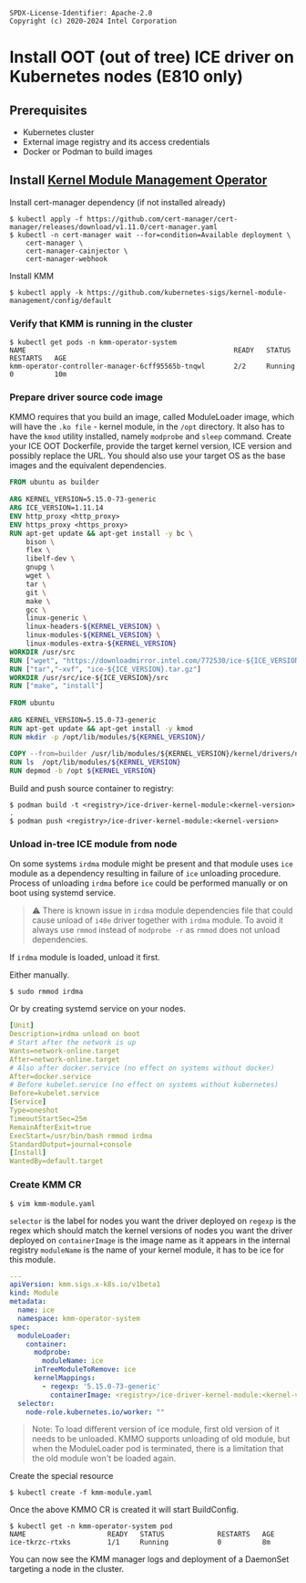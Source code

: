 ```text
SPDX-License-Identifier: Apache-2.0
Copyright (c) 2020-2024 Intel Corporation
```

# Install OOT (out of tree) ICE driver on Kubernetes nodes (E810 only)

## Prerequisites

* Kubernetes cluster
* External image registry and its access credentials
* Docker or Podman to build images

## Install [Kernel Module Management Operator](https://kmm.sigs.k8s.io/documentation/install/)

Install cert-manager dependency (if not installed already)

```shell
$ kubectl apply -f https://github.com/cert-manager/cert-manager/releases/download/v1.11.0/cert-manager.yaml
$ kubectl -n cert-manager wait --for=condition=Available deployment \
    cert-manager \
    cert-manager-cainjector \
    cert-manager-webhook
```

Install KMM

```shell
$ kubectl apply -k https://github.com/kubernetes-sigs/kernel-module-management/config/default
```

### Verify that KMM is running in the cluster

```shell
$ kubectl get pods -n kmm-operator-system
NAME                                                   READY   STATUS    RESTARTS   AGE
kmm-operator-controller-manager-6cff95565b-tnqwl       2/2     Running   0          10m
```

### Prepare driver source code image

KMMO requires that you build an image, called ModuleLoader image, which will have the `.ko file` - kernel module, in
the `/opt` directory. It also has to have the `kmod` utility installed, namely `modprobe` and `sleep` command. Create
your ICE OOT Dockerfile, provide the target kernel version, ICE version and possibly replace the URL. You should also
use your target OS as the base images and the equivalent dependencies.

```dockerfile
FROM ubuntu as builder
 
ARG KERNEL_VERSION=5.15.0-73-generic
ARG ICE_VERSION=1.11.14
ENV http_proxy <http_proxy>
ENV https_proxy <https_proxy>
RUN apt-get update && apt-get install -y bc \
    bison \
    flex \
    libelf-dev \
    gnupg \
    wget \
    tar \
    git \
    make \
    gcc \
    linux-generic \
    linux-headers-${KERNEL_VERSION} \
    linux-modules-${KERNEL_VERSION} \
    linux-modules-extra-${KERNEL_VERSION}
WORKDIR /usr/src
RUN ["wget", "https://downloadmirror.intel.com/772530/ice-${ICE_VERSION}.tar.gz"]
RUN ["tar","-xvf", "ice-${ICE_VERSION}.tar.gz"]
WORKDIR /usr/src/ice-${ICE_VERSION}/src
RUN ["make", "install"]
 
FROM ubuntu
 
ARG KERNEL_VERSION=5.15.0-73-generic
RUN apt-get update && apt-get install -y kmod
RUN mkdir -p /opt/lib/modules/${KERNEL_VERSION}/
 
COPY --from=builder /usr/lib/modules/${KERNEL_VERSION}/kernel/drivers/net/ethernet/intel/ice/ice.ko /opt/lib/modules/${KERNEL_VERSION}/
RUN ls  /opt/lib/modules/${KERNEL_VERSION}
RUN depmod -b /opt ${KERNEL_VERSION}
```

Build and push source container to registry:

```shell
$ podman build -t <registry>/ice-driver-kernel-module:<kernel-version> .
$ podman push <registry>/ice-driver-kernel-module:<kernel-version> 
```

### Unload in-tree ICE module from node

On some systems `irdma` module might be present and that module uses `ice` module as a dependency resulting in failure
of `ice` unloading procedure. Process of unloading `irdma` before `ice` could be performed manually or on boot using
systemd service.

> :warning: There is known issue in `irdma` module dependencies file that could cause unload of `i40e` driver together
> with `irdma` module. To avoid it always use `rmmod` instead of `modprobe -r` as `rmmod` does not unload dependencies.

If `irdma` module is loaded, unload it first.

Either manually.

```shell
$ sudo rmmod irdma
```

Or by creating systemd service on your nodes.

```yaml
[Unit]
Description=irdma unload on boot
# Start after the network is up
Wants=network-online.target
After=network-online.target
# Also after docker.service (no effect on systems without docker)
After=docker.service
# Before kubelet.service (no effect on systems without kubernetes)
Before=kubelet.service
[Service]
Type=oneshot
TimeoutStartSec=25m
RemainAfterExit=true
ExecStart=/usr/bin/bash rmmod irdma
StandardOutput=journal+console
[Install]
WantedBy=default.target
```

### Create KMM CR

```shell
$ vim kmm-module.yaml
```

`selector` is the label for nodes you want the driver deployed on
`regexp` is the regex which should match the kernel versions of nodes you want the driver deployed on
`containerImage` is the image name as it appears in the internal registry
`moduleName` is the name of your kernel module, it has to be ice for this module.

```yaml
---
apiVersion: kmm.sigs.x-k8s.io/v1beta1
kind: Module
metadata:
  name: ice
  namespace: kmm-operator-system
spec:
  moduleLoader:
    container:
      modprobe:
        moduleName: ice
      inTreeModuleToRemove: ice
      kernelMappings:
        - regexp: '5.15.0-73-generic'
          containerImage: <registry>/ice-driver-kernel-module:<kernel-version>
  selector:
    node-role.kubernetes.io/worker: ""
```

> Note: To load different version of ice module, first old version of it needs to be unloaded. KMMO supports unloading
> of old module, but when the ModuleLoader pod is terminated, there is a limitation that the old module won't be loaded
> again.

Create the special resource

```shell
$ kubectl create -f kmm-module.yaml
```

Once the above KMMO CR is created it will start BuildConfig.

```shell
$ kubectl get -n kmm-operator-system pod
NAME                    READY   STATUS             RESTARTS   AGE
ice-tkrzc-rtxks         1/1     Running            0          8m
```

You can now see the KMM manager logs and deployment of a DaemonSet targeting a node in the cluster.
